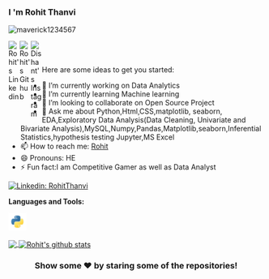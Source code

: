 ###  I 'm Rohit Thanvi

<p align="left"> <img src="https://komarev.com/ghpvc/?username=maverick1234567&label=Views&color=blue&style=plastic" alt="maverick1234567" /> </p>


<a href="https://www.linkedin.com/in/rohit-kumar-thanvi-008659191/">
  <img align="left" alt="Rohit's Linkedin" width="22px" src="https://cdn.jsdelivr.net/npm/simple-icons@v3/icons/linkedin.svg" />
</a>
<a href="https://github.com/maverick1234567">
  <img align="left" alt="Rohit's Github" width="22px" src="https://cdn.jsdelivr.net/npm/simple-icons@v3/icons/github.svg" />
</a>

<a href="https://www.instagram.com/rohit_thanvi18/">
  <img align="left" alt="Dishant's Instagram" width="22px" src="https://cdn.jsdelivr.net/npm/simple-icons@v3/icons/instagram.svg" />
</a>

<br/>
<br/>

Here are some ideas to get you started:

- 🔭 I’m currently working on Data Analytics
- 🌱 I’m currently learning Machine learning
- 👯 I’m looking to collaborate on Open Source Project
- 💬 Ask me about Python,Html,CSS,matplotlib, seaborn, EDA,Exploratory Data Analysis(Data Cleaning, 
     Univariate and Bivariate Analysis),MySQL,Numpy,Pandas,Matplotlib,seaborn,Inferential Statistics,hypothesis testing
     Jupyter,MS Excel
- 📫 How to reach me: [Rohit](https://mailto:rohit.thanvi22@gmail.com)
- 😄 Pronouns: HE
- ⚡ Fun fact:I am Competitive Gamer as well as Data Analyst



[![Linkedin: RohitThanvi](https://img.shields.io/badge/-RohitThanvi-blue?style=flat-square&logo=Linkedin&logoColor=white&link=https://www.linkedin.com/in/rohit-kumar-thanvi-008659191/)](https://www.linkedin.com/in/rohit-kumar-thanvi-008659191/)


**Languages and Tools:**  


<code><img height="35" src="https://raw.githubusercontent.com/github/explore/80688e429a7d4ef2fca1e82350fe8e3517d3494d/topics/python/python.png"></code> 


<a href="https://github.com/maverick1234567">
  <img align="center" src="https://github-readme-stats.vercel.app/api/top-langs/?username=maverick1234567&theme=dark&hide_langs_below=1" />
</a>
<a href="https://github.com/maverick1234567">
 <img align="center" src="https://github-readme-stats.vercel.app/api?username=maverick1234567&show_icons=true&theme=dark&line_height=27" alt="Rohit's github stats"/>
</a>

<div align="center">

### Show some ❤️ by staring some of the repositories!

</div>

